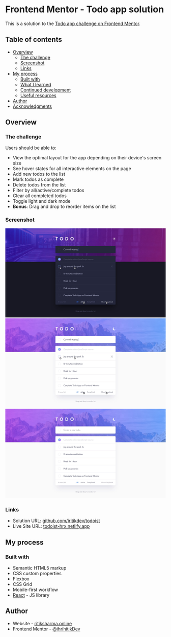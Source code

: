 # Frontend Mentor - Todo app solution

This is a solution to the [Todo app challenge on Frontend Mentor](https://www.frontendmentor.io/challenges/todo-app-Su1_KokOW).

## Table of contents

- [Overview](#overview)
  - [The challenge](#the-challenge)
  - [Screenshot](#screenshot)
  - [Links](#links)
- [My process](#my-process)
  - [Built with](#built-with)
  - [What I learned](#what-i-learned)
  - [Continued development](#continued-development)
  - [Useful resources](#useful-resources)
- [Author](#author)
- [Acknowledgments](#acknowledgments)


## Overview

### The challenge

Users should be able to:

- View the optimal layout for the app depending on their device's screen size
- See hover states for all interactive elements on the page
- Add new todos to the list
- Mark todos as complete
- Delete todos from the list
- Filter by all/active/complete todos
- Clear all completed todos
- Toggle light and dark mode
- **Bonus**: Drag and drop to reorder items on the list

### Screenshot
![](https://github.com/iritikdev/todoist/blob/master/design/active-states-dark.jpg)
![](https://github.com/iritikdev/todoist/blob/master/design/active-states-light.jpg)
![](https://github.com/iritikdev/todoist/blob/master/design/desktop-design-light.jpg)


### Links

- Solution URL: [github.com/iritikdev/todoist](https://github.com/iritikdev/todoist)
- Live Site URL: [todoist-hrx.netlify.app](https://todoist-hrx.netlify.app)

## My process

### Built with

- Semantic HTML5 markup
- CSS custom properties
- Flexbox
- CSS Grid
- Mobile-first workflow
- [React](https://reactjs.org/) - JS library


## Author

- Website - [ritiksharma.online](https://ritiksharma.online/)
- Frontend Mentor - [@ihrihitikDev](https://www.frontendmentor.io/profile/ihrihitikDev)

